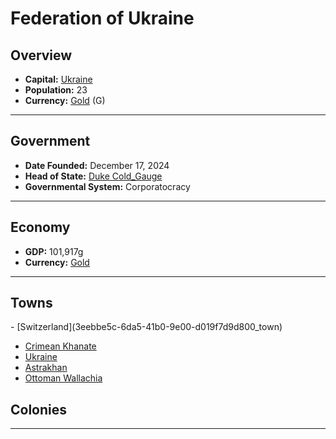 <!--UNDEDITED FILE, remove this entire line if this file has been edited!-->
# <!--NAME-->Federation of Ukraine<!--NAME-->

## Overview

- **Capital:** <!--CAPITAL_LINK-->[Ukraine](5cf147ab-05b8-4ac8-b541-020f03d671dd_town)<!--CAPITAL_LINK-->
- **Population:** <!--POPULATION-->23<!--POPULATION-->
- **Currency:** <!--CURRENCY_LINK-->[Gold](Gold_currency)<!--CURRENCY_LINK--> (<!--CURRENCY_ABV-->G<!--CURRENCY_ABV-->)

---

## Government

- **Date Founded:** <!--FOUNDED-->December 17, 2024<!--FOUNDED-->
- **Head of State:** <!--LEADER_TITLE_LINK-->[Duke Cold_Gauge](Cold_Gauge_user)<!--LEADER_TITLE_LINK-->
- **Governmental System:** <!--GOVERNMENT-->Corporatocracy<!--GOVERNMENT-->

---

## Economy

- **GDP:** <!--GDP-->101,917g<!--GDP-->
- **Currency:** <!--CURRENCY_LINK-->[Gold](Gold_currency)<!--CURRENCY_LINK-->

---

## Towns

<!--TOWNS-->- [Switzerland](3eebbe5c-6da5-41b0-9e00-d019f7d9d800_town)
- [Crimean Khanate](2560f7c4-ab29-418a-803c-4c708acbc8f6_town)
- [Ukraine](5cf147ab-05b8-4ac8-b541-020f03d671dd_town)
- [Astrakhan](095fad49-2171-4f94-993f-14198746786e_town)
- [Ottoman Wallachia](fdbc3de4-828e-4953-ac1b-6bba9a6cec08_town)<!--TOWNS-->

## Colonies

<!--COLONIES--><!--COLONIES-->

---